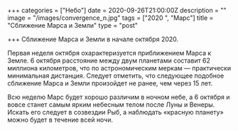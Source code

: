 +++
categories = ["Небо"]
date = 2020-09-26T21:00:00Z
description = ""
image = "/images/convergence_n.jpg"
tags = ["2020 ", "Марс"]
title = "Сближение Марса и Земли"
type = "post"

+++
Сближение Марса и Земли в начале октября 2020.  
  
Первая неделя октября охарактеризуется приближением Марса к Земле. 6 октября расстояние между двум планетами составит 62 миллиона километров, что по астрономическим меркам — практически минимальная дистанция. Следует отметить, что следующее подобное сближение Марса и Земли произойдет не ранее, чем через 15 лет.  
  
Всю неделю Марс будет хорошо различим в ночном небе, а 6 октября и вовсе станет самым ярким небесным телом после Луны и Венеры. Искать его следует в созвездии Рыб, а наблюдать «красную планету» можно будет в течение всей ночи.